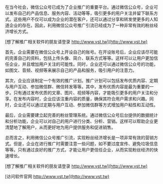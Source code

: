 在当今社会，微信公众号已成为了企业推广的重要平台。通过微信公众号，企业可以发布自己的产品信息、服务内容、活动等等，吸引更多的用户关注并留下联系方式。这些用户不仅可以成为企业的潜在客户，还可以通过分享和转发使更多的人知道企业的存在。因此，利用微信公众号推广引流已经成为了一种非常有效的粉丝经济增长方式。

[想了解推广相关软件的朋友请登录 http://www.vst.tw](http://www.vst.tw)

首先，企业需要在微信公众号上开设自己的账号。在开设账号后，企业应该尽可能的完善自己的资料，包括上传头像、简介、联系方式等等。这样可以让用户更加信任企业，并且增加用户关注的可能性。同时，企业还可以通过微信公众号的功能，如图文、音频、视频等来展示自己的产品和服务，吸引用户的注意力。

其次，企业应该制定一个有效的推广计划。推广计划可以包括发布优质内容、定期与用户互动、参加微信群、微信转发等等。其中，发布优质内容是最为重要的一步。只有通过发布优质的文章、图片、视频等内容，才能吸引更多的用户关注和分享。在发布内容时，企业应该注重内容的质量，确保其符合用户需求和兴趣。同时，企业还可以通过定期与用户互动、参加微信群等方式增加用户粘性和互动性。

最后，企业需要建立起完善的粉丝管理系统。通过微信公众号后台提供的数据统计和分析功能，企业可以对自己的用户进行分类、分析、营销。这样可以帮助企业更清楚地了解用户，从而更好地为用户提供服务和促进销售。

总而言之，利用微信公众号推广引流，实现粉丝经济增长是一项非常有效的营销方式。但是，企业在进行推广时需要注意一些问题，如不要过度宣传、避免垃圾信息等等。只有通过良好的推广方式，才能让用户更信任企业，从而实现粉丝经济的快速增长。

[想了解推广相关软件的朋友请登录 http://www.vst.tw](http://www.vst.tw)


[访问软件官网 http://www.vst.tw](http://www.vst.tw)

